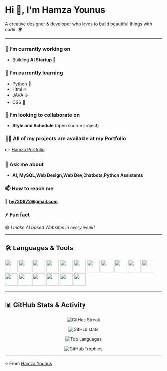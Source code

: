 # **Hi 👋, I'm Hamza Younus**  
A creative designer & developer who loves to build beautiful things with code. 🌍  

---

### 🔭 I’m currently working on  
- Building **AI Startup** 🚀  

### 🌱 I’m currently learning  
- Python 🐍  
- Html 🔥
- JAVA ☕
- CSS 🎨

### 👯 I’m looking to collaborate on  
- **Style and Schedule** (open source project)  

### 👨‍💻 All of my projects are available at my Portfolio  
👉 [Hamza Portfolio](https:/hamza31.netlify.app)  

### 💬 Ask me about  
- **AI, MySQL,Web Design,Web Dev,Chatbots,Python Assistents**  

### 📫 How to reach me  
📧 **hy720872@gmail.com**  

### ⚡ Fun fact  
😅 *I make AI based Websites in every week!*  

---

## 🛠️ Languages & Tools
<p align="left">
  <img src="https://cdn.jsdelivr.net/gh/devicons/devicon/icons/android/android-original.svg" width="40" height="40"/>
  <img src="https://cdn.jsdelivr.net/gh/devicons/devicon/icons/cplusplus/cplusplus-original.svg" width="40" height="40"/>
  <img src="https://cdn.jsdelivr.net/gh/devicons/devicon/icons/css3/css3-original.svg" width="40" height="40"/>
  <img src="https://cdn.jsdelivr.net/gh/devicons/devicon/icons/express/express-original.svg" width="40" height="40"/>
  <img src="https://cdn.jsdelivr.net/gh/devicons/devicon/icons/firebase/firebase-plain.svg" width="40" height="40"/>
  <img src="https://cdn.jsdelivr.net/gh/devicons/devicon/icons/googlecloud/googlecloud-original.svg" width="40" height="40"/>
  <img src="https://cdn.jsdelivr.net/gh/devicons/devicon/icons/git/git-original.svg" width="40" height="40"/>
  <img src="https://cdn.jsdelivr.net/gh/devicons/devicon/icons/heroku/heroku-original.svg" width="40" height="40"/>
  <img src="https://cdn.jsdelivr.net/gh/devicons/devicon/icons/html5/html5-original.svg" width="40" height="40"/>
  <img src="https://cdn.jsdelivr.net/gh/devicons/devicon/icons/javascript/javascript-original.svg" width="40" height="40"/>
  <img src="https://cdn.jsdelivr.net/gh/devicons/devicon/icons/linux/linux-original.svg" width="40" height="40"/>
  <img src="https://cdn.jsdelivr.net/gh/devicons/devicon/icons/mongodb/mongodb-original.svg" width="40" height="40"/>
  <img src="https://cdn.jsdelivr.net/gh/devicons/devicon/icons/mysql/mysql-original.svg" width="40" height="40"/>
  <img src="https://cdn.jsdelivr.net/gh/devicons/devicon/icons/nginx/nginx-original.svg" width="40" height="40"/>
  <img src="https://cdn.jsdelivr.net/gh/devicons/devicon/icons/nodejs/nodejs-original.svg" width="40" height="40"/>
  <img src="https://cdn.jsdelivr.net/gh/devicons/devicon/icons/php/php-original.svg" width="40" height="40"/>
  <img src="https://cdn.jsdelivr.net/gh/devicons/devicon/icons/postman/postman-original.svg" width="40" height="40"/>
</p>

---

## 📊 GitHub Stats & Activity

<!-- GitHub Streak -->
<p align="center">
  <img src="https://github-readme-streak-stats.herokuapp.com?user=tinkoplayz&theme=tokyonight&hide_border=true" alt="GitHub Streak" />
</p>

<!-- GitHub Stats -->
<p align="center">
  <img src="https://github-readme-stats.vercel.app/api?username=tinkoplayz&show_icons=true&theme=radical" alt="GitHub stats" />
</p>

<!-- Animated Most Used Languages -->
<p align="center">
  <img src="https://github-readme-stats.vercel.app/api/top-langs/?username=tinkoplayz&layout=compact&theme=tokyonight&langs_count=8" alt="Top Languages" />
</p>

<!-- Profile Trophies -->
<p align="center">
  <img src="https://github-profile-trophy.vercel.app/?username=tinkoplayz&theme=gruvbox&margin-w=15&margin-h=15&no-frame=true" alt="GitHub Trophies"/>
</p>

---

⭐️ From [Hamza Younus](https://github.com/tinkoplayz)
